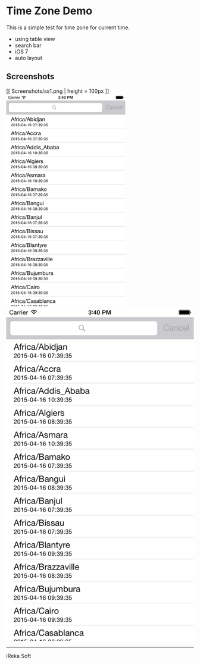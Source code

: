 # Time Zone Demo

This is a simple test for time zone for current time.

* using table view
* search bar
* iOS 7
* auto layout

## Screenshots

[[ Screenshots/ss1.png | height = 100px ]]
<img src="Screenshots/ss1.png" alt="alt text" width="320" />
![Screenshot](Screenshots/ss1.png)

---

iReka Soft